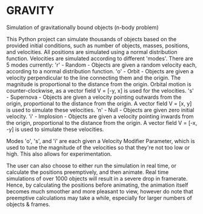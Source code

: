 # GRAVITY
Simulation of gravitationally bound objects (n-body problem)

This Python project can simulate thousands of objects based on the provided initial conditions, such as number of objects, masses, positions, and velocities.
All positions are simulated using a normal distribution function.
Velocities are simulated according to different 'modes'. There are 5 modes currently:
'r' - Random - Objects are given a random velocity each, according to a normal distribution function.
'o' - Orbit - Objects are given a velocity perpendicular to the line connecting them and the origin. The magnitude is proportional to the distance from the origin. Orbital motion is counter-clockwise, as a vector field V = [-y, x] is used for the velocities.
's' - Supernova - Objects are given a velocity pointing outwards from the origin, proportional to the distance from the origin. A vector field V = [x, y] is used to simulate these velocities.
'n' - Null - Objects are given zero initial velocity.
'i' - Implosion - Objects are given a velocity pointing inwards from the origin, proportional to the distance from the origin. A vector field V = [-x, -y] is used to simulate these velocities.

Modes 'o', 's', and 'i' are each given a Velocity Modifier Parameter, which is used to tune the magnitude of the velocities so that they're not too low or high. This also allows for experimentation.

The user can also choose to either run the simulation in real time, or calculate the positions preemptively, and then animate. Real time simulations of over 1000 objects will result in a severe drop in framerate. Hence, by calculating the positions before animating, the animation itself becomes much smoother and more pleasant to view, however do note that preemptive calculations may take a while, especially for larger numbers of objects & frames.
